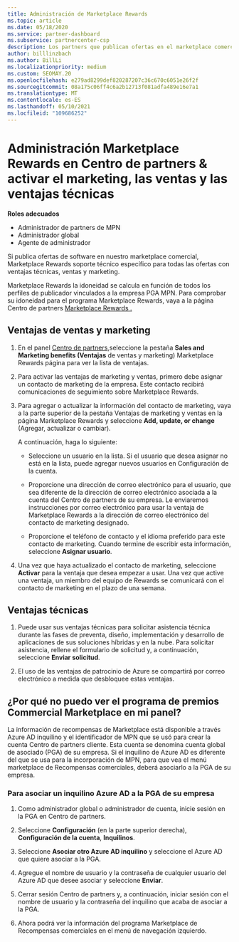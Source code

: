 ```yaml
---
title: Administración de Marketplace Rewards
ms.topic: article
ms.date: 05/18/2020
ms.service: partner-dashboard
ms.subservice: partnercenter-csp
description: Los partners que publican ofertas en el marketplace comercial son aptos para las ventajas que ofrecen soporte técnico de marketing.
author: billlinzbach
ms.author: BillLi
ms.localizationpriority: medium
ms.custom: SEOMAY.20
ms.openlocfilehash: e279ad8299def820287207c36c670c6051e26f2f
ms.sourcegitcommit: 08a175c06ff4c6a2b12713f081adfa489e16e7a1
ms.translationtype: MT
ms.contentlocale: es-ES
ms.lasthandoff: 05/10/2021
ms.locfileid: "109686252"
---
```

# <a name="manage-marketplace-rewards-in-partner-center--activate-marketing-sales-and-technical-benefits"></a>Administración Marketplace Rewards en Centro de partners & activar el marketing, las ventas y las ventajas técnicas

**Roles adecuados**

- Administrador de partners de MPN
- Administrador global
- Agente de administrador

Si publica ofertas de software en nuestro marketplace comercial, Marketplace Rewards soporte técnico específico para todas las ofertas con ventajas técnicas, ventas y marketing.

Marketplace Rewards la idoneidad se calcula en función de todos los perfiles de publicador vinculados a la empresa PGA MPN. Para comprobar su idoneidad para el programa Marketplace Rewards, vaya a la página Centro de partners [Marketplace Rewards .](https://partner.microsoft.com/dashboard/mpn/program/commercialmarketplace)

## <a name="sales-and-marketing-benefits"></a>Ventajas de ventas y marketing

1. En el panel [Centro de partners,](https://partner.microsoft.com/dashboard)seleccione la pestaña **Sales and Marketing benefits (Ventajas** de ventas y marketing) Marketplace Rewards página para ver la lista de ventajas. 

2. Para activar las ventajas de marketing y ventas, primero debe asignar un contacto de marketing de la empresa. Este contacto recibirá comunicaciones de seguimiento sobre Marketplace Rewards.

3. Para agregar o actualizar la información del contacto de marketing, vaya a la parte superior de la pestaña Ventajas de marketing y ventas en la página Marketplace Rewards y seleccione **Add, update, or change** (Agregar, actualizar o cambiar). 

   A continuación, haga lo siguiente:

   - Seleccione un usuario en la lista. Si el usuario que desea asignar no está en la lista, puede agregar nuevos usuarios en Configuración de la cuenta.

   - Proporcione una dirección de correo electrónico para el usuario, que sea diferente de la dirección de correo electrónico asociada a la cuenta del Centro de partners de su empresa. Le enviaremos instrucciones por correo electrónico para usar la ventaja de Marketplace Rewards a la dirección de correo electrónico del contacto de marketing designado.

   - Proporcione el teléfono de contacto y el idioma preferido para este contacto de marketing. Cuando termine de escribir esta información, seleccione **Asignar usuario**.

4. Una vez que haya actualizado el contacto de marketing, seleccione **Activar** para la ventaja que desea empezar a usar. Una vez que active una ventaja, un miembro del equipo de Rewards se comunicará con el contacto de marketing en el plazo de una semana.

## <a name="technical-benefits"></a>Ventajas técnicas

1. Puede usar sus ventajas técnicas para solicitar asistencia técnica durante las fases de preventa, diseño, implementación y desarrollo de aplicaciones de sus soluciones híbridas y en la nube. Para solicitar asistencia, rellene el formulario de solicitud y, a continuación, seleccione **Enviar solicitud**.

2. El uso de las ventajas de patrocinio de Azure se compartirá por correo electrónico a medida que desbloquee estas ventajas.

## <a name="why-cant-i-see-the-commercial-marketplace-rewards-program-on-my-dashboard"></a>¿Por qué no puedo ver el programa de premios Commercial Marketplace en mi panel?

La información de recompensas de Marketplace está disponible a través Azure AD inquilino y el identificador de MPN que se usó para crear la cuenta Centro de partners cliente. Esta cuenta se denomina cuenta global de asociado (PGA) de su empresa. Si el inquilino de Azure AD es diferente del que se usa para la incorporación de MPN, para que vea el menú marketplace de Recompensas comerciales, deberá asociarlo a la PGA de su empresa.

### <a name="to-associate-an-azure-ad-tenant-with-the-pga-of-your-company"></a>Para asociar un inquilino Azure AD a la PGA de su empresa

1. Como administrador global o administrador de cuenta, inicie sesión en la PGA en Centro de partners.

2. Seleccione **Configuración** (en la parte superior derecha), **Configuración de la cuenta**, **Inquilinos**. 

3. Seleccione **Asociar otro Azure AD inquilino** y seleccione el Azure AD que quiere asociar a la PGA.

4. Agregue el nombre de usuario y la contraseña de cualquier usuario del Azure AD que desee asociar y seleccione **Enviar**.

5. Cerrar sesión Centro de partners y, a continuación, iniciar sesión con el nombre de usuario y la contraseña del inquilino que acaba de asociar a la PGA.

6. Ahora podrá ver la información del programa Marketplace de Recompensas comerciales en el menú de navegación izquierdo.

